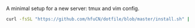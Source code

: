 A minimal setup for a new server: tmux and vim config.

```sh
curl -fsSL "https://github.com/hfuCN/dotfile/blob/master/install.sh" | bash -e
```
